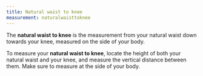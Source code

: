 ```yaml
---
title: Natural waist to knee
measurement: naturalwaisttoknee
---
```


The **natural waist to knee** is the measurement from your natural waist down towards your knee, measured on the side of your body.

To measure your **natural waist to knee**, locate the height of both your natural waist and your knee, and measure the vertical distance between them. Make sure to measure at the side of your body.
